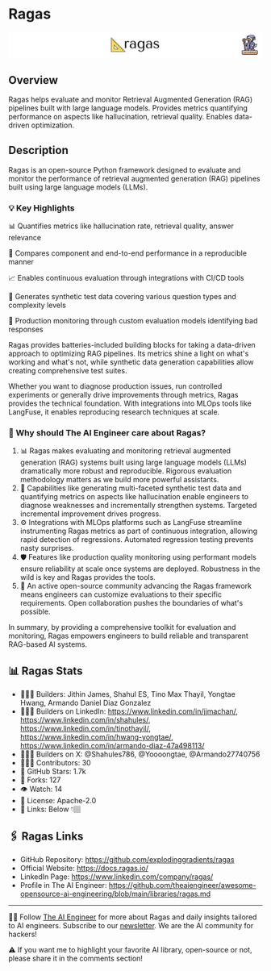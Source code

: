 # Ragas
![The AI Engineer presents Ragas](ragas_1920x192.png)
## Overview
Ragas helps evaluate and monitor Retrieval Augmented Generation (RAG) pipelines built with large language models. Provides metrics quantifying performance on aspects like hallucination, retrieval quality. Enables data-driven optimization.

## Description
Ragas is an open-source Python framework designed to evaluate and monitor the performance of retrieval augmented generation (RAG) pipelines built using large language models (LLMs).

### 💡 Key Highlights

📊 Quantifies metrics like hallucination rate, retrieval quality, answer relevance

🧪 Compares component and end-to-end performance in a reproducible manner

📈 Enables continuous evaluation through integrations with CI/CD tools

📝 Generates synthetic test data covering various question types and complexity levels

🔬 Production monitoring through custom evaluation models identifying bad responses

Ragas provides batteries-included building blocks for taking a data-driven approach to optimizing RAG pipelines. Its metrics shine a light on what's working and what's not, while synthetic data generation capabilities allow creating comprehensive test suites.

Whether you want to diagnose production issues, run controlled experiments or generally drive improvements through metrics, Ragas provides the technical foundation. With integrations into MLOps tools like LangFuse, it enables reproducing research techniques at scale.

### 🤔 Why should The AI Engineer care about Ragas?
1. 📊 Ragas makes evaluating and monitoring retrieval augmented generation (RAG) systems built using large language models (LLMs) dramatically more robust and reproducible. Rigorous evaluation methodology matters as we build more powerful assistants.
2. 🔬 Capabilities like generating multi-faceted synthetic test data and quantifying metrics on aspects like hallucination enable engineers to diagnose weaknesses and incrementally strengthen systems. Targeted incremental improvement drives progress.
3. ⚙️ Integrations with MLOps platforms such as LangFuse streamline instrumenting Ragas metrics as part of continuous integration, allowing rapid detection of regressions. Automated regression testing prevents nasty surprises.
4. 🛡️ Features like production quality monitoring using performant models ensure reliability at scale once systems are deployed. Robustness in the wild is key and Ragas provides the tools.
5. 🤝 An active open-source community advancing the Ragas framework means engineers can customize evaluations to their specific requirements. Open collaboration pushes the boundaries of what's possible.

In summary, by providing a comprehensive toolkit for evaluation and monitoring, Ragas empowers engineers to build reliable and transparent RAG-based AI systems.

## 📊 Ragas Stats
* 👷🏽‍♀️ Builders: Jithin James, Shahul ES, Tino Max Thayil, Yongtae Hwang, Armando Daniel Diaz Gonzalez
* 👩🏽‍💼 Builders on LinkedIn: https://www.linkedin.com/in/jjmachan/, https://www.linkedin.com/in/shahules/, https://www.linkedin.com/in/tinothayil/, https://www.linkedin.com/in/hwang-yongtae/, https://www.linkedin.com/in/armando-diaz-47a498113/
* 👩🏽‍🏭 Builders on X: @Shahules786, @Yoooongtae, @Armando27740756
* 👩🏽‍💻 Contributors: 30
* 💫 GitHub Stars: 1.7k
* 🍴 Forks: 127
* 👁️ Watch: 14
* 🪪 License: Apache-2.0
* 🔗 Links: Below 👇🏽

## 🖇️ Ragas Links
* GitHub Repository: https://github.com/explodinggradients/ragas
* Official Website: https://docs.ragas.io/
* LinkedIn Page: https://www.linkedin.com/company/ragas/
* Profile in The AI Engineer: https://github.com/theaiengineer/awesome-opensource-ai-engineering/blob/main/libraries/ragas.md

---
🧙🏽 Follow [The AI Engineer](https://www.linkedin.com/company/theaiengineer/) for more about Ragas and daily insights tailored to AI engineers. Subscribe to our [newsletter](http://theaiengineerco.substack.com). We are the AI community for hackers!

⚠️ If you want me to highlight your favorite AI library, open-source or not, please share it in the comments section!

